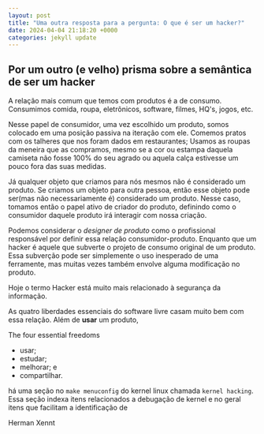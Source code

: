 ```yaml
---
layout: post
title: "Uma outra resposta para a pergunta: O que é ser um hacker?"
date: 2024-04-04 21:18:20 +0000
categories: jekyll update
---
```


## Por um outro (e velho) prisma sobre a semântica de ser um hacker

A relação mais comum que temos com produtos é a de consumo.
Consumimos comida, roupa, eletrônicos, software, filmes, HQ's, jogos, etc.

Nesse papel de consumidor, uma vez escolhido um produto, somos colocado em uma posição passiva na iteração com ele. Comemos pratos com os talheres que nos foram dados em restaurantes; Usamos as roupas da meneira que as compramos, mesmo se a cor ou estampa daquela camiseta não fosse 100% do seu agrado ou aquela calça estivesse um pouco fora das suas medidas.

Já qualquer objeto que criamos para nós mesmos não é considerado um produto.
Se criamos um objeto para outra pessoa, então esse objeto pode ser(mas não necessariamente é)  considerado um produto. Nesse caso, tomamos então o papel ativo de criador do produto, definindo como o consumidor daquele produto irá interagir com nossa criação.

Podemos considerar o *designer de produto* como o profissional responsável por definir essa relação consumidor-produto.
Enquanto que um hacker é aquele que subverte o projeto de consumo original de um produto. Essa subverção pode ser simplemente o uso inesperado de uma ferramente, mas muitas vezes também envolve alguma modificação no produto.


Hoje o termo Hacker está muito mais relacionado à segurança da informação.


As quatro liberdades essenciais do software livre casam muito bem com essa relação. Além de **usar** um produto, 

The four essential freedoms
- usar;
- estudar;
- melhorar; e
- compartilhar.  

há uma seção no `make menuconfig` do kernel linux chamada `kernel hacking`. Essa seção indexa itens relacionados a debugação de kernel e no geral itens que facilitam a identificação de 

Herman Xennt
